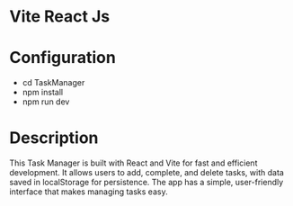 # Vite React Js
# Configuration

- cd TaskManager 
- npm install
- npm run dev

# Description

 This Task Manager is built with React and Vite for fast and efficient development. It allows users to add, complete, and delete tasks, with data saved in localStorage for persistence. The app has a simple, user-friendly interface that makes managing tasks easy.